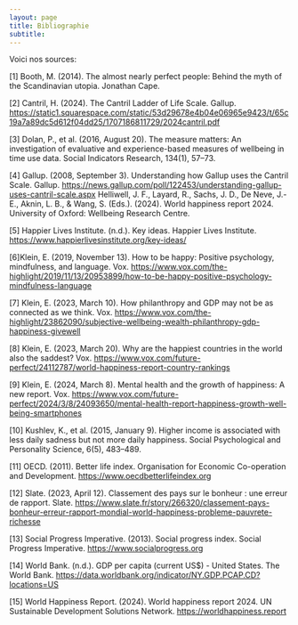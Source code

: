 ```yaml
---
layout: page
title: Bibliographie
subtitle:
---
```


Voici nos sources:


[1] Booth, M. (2014). The almost nearly perfect people: Behind the myth of the Scandinavian utopia. Jonathan Cape.

[2] Cantril, H. (2024). The Cantril Ladder of Life Scale. Gallup. https://static1.squarespace.com/static/53d29678e4b04e06965e9423/t/65c19a7a89dc5d612f04dd25/1707186811729/2024cantril.pdf

[3] Dolan, P., et al. (2016, August 20). The measure matters: An investigation of evaluative and experience-based measures of wellbeing in time use data. Social Indicators Research, 134(1), 57–73.

[4] Gallup. (2008, September 3). Understanding how Gallup uses the Cantril Scale. Gallup. https://news.gallup.com/poll/122453/understanding-gallup-uses-cantril-scale.aspx
Helliwell, J. F., Layard, R., Sachs, J. D., De Neve, J.-E., Aknin, L. B., & Wang, S. (Eds.). (2024). World happiness report 2024. University of Oxford: Wellbeing Research Centre.

[5] Happier Lives Institute. (n.d.). Key ideas. Happier Lives Institute. https://www.happierlivesinstitute.org/key-ideas/

[6]Klein, E. (2019, November 13). How to be happy: Positive psychology, mindfulness, and language. Vox. https://www.vox.com/the-highlight/2019/11/13/20953899/how-to-be-happy-positive-psychology-mindfulness-language

[7] Klein, E. (2023, March 10). How philanthropy and GDP may not be as connected as we think. Vox. https://www.vox.com/the-highlight/23862090/subjective-wellbeing-wealth-philanthropy-gdp-happiness-givewell

[8] Klein, E. (2023, March 20). Why are the happiest countries in the world also the saddest? Vox. https://www.vox.com/future-perfect/24112787/world-happiness-report-country-rankings

[9] Klein, E. (2024, March 8). Mental health and the growth of happiness: A new report. Vox. https://www.vox.com/future-perfect/2024/3/8/24093650/mental-health-report-happiness-growth-well-being-smartphones

[10] Kushlev, K., et al. (2015, January 9). Higher income is associated with less daily sadness but not more daily happiness. Social Psychological and Personality Science, 6(5), 483–489.

[11] OECD. (2011). Better life index. Organisation for Economic Co-operation and Development. https://www.oecdbetterlifeindex.org

[12] Slate. (2023, April 12). Classement des pays sur le bonheur : une erreur de rapport. Slate. https://www.slate.fr/story/266320/classement-pays-bonheur-erreur-rapport-mondial-world-happiness-probleme-pauvrete-richesse

[13] Social Progress Imperative. (2013). Social progress index. Social Progress Imperative. https://www.socialprogress.org

[14] World Bank. (n.d.). GDP per capita (current US$) - United States. The World Bank. https://data.worldbank.org/indicator/NY.GDP.PCAP.CD?locations=US

[15] World Happiness Report. (2024). World happiness report 2024. UN Sustainable Development Solutions Network. https://worldhappiness.report
